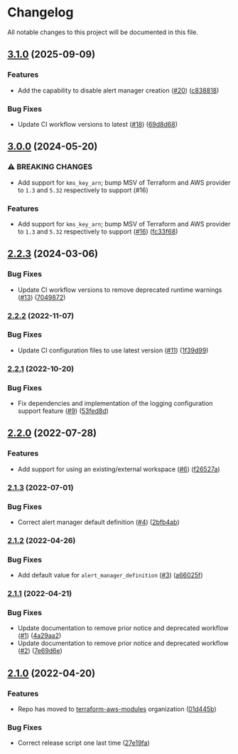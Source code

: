 # Changelog

All notable changes to this project will be documented in this file.

## [3.1.0](https://github.com/terraform-aws-modules/terraform-aws-managed-service-prometheus/compare/v3.0.0...v3.1.0) (2025-09-09)


### Features

* Add the capability to disable alert manager creation ([#20](https://github.com/terraform-aws-modules/terraform-aws-managed-service-prometheus/issues/20)) ([c838818](https://github.com/terraform-aws-modules/terraform-aws-managed-service-prometheus/commit/c838818ef91fd171fa1cd1e3cb773fb214b513f3))


### Bug Fixes

* Update CI workflow versions to latest ([#18](https://github.com/terraform-aws-modules/terraform-aws-managed-service-prometheus/issues/18)) ([69d8d68](https://github.com/terraform-aws-modules/terraform-aws-managed-service-prometheus/commit/69d8d68355d590f3ac19812f07cb3515339f9642))

## [3.0.0](https://github.com/terraform-aws-modules/terraform-aws-managed-service-prometheus/compare/v2.2.3...v3.0.0) (2024-05-20)


### ⚠ BREAKING CHANGES

* Add support for `kms_key_arn`; bump MSV of Terraform and AWS provider to `1.3` and `5.32` respectively to support (#16)

### Features

* Add support for `kms_key_arn`; bump MSV of Terraform and AWS provider to `1.3` and `5.32` respectively to support ([#16](https://github.com/terraform-aws-modules/terraform-aws-managed-service-prometheus/issues/16)) ([fc33f68](https://github.com/terraform-aws-modules/terraform-aws-managed-service-prometheus/commit/fc33f68c596ac50f431172a91feed7ab17f65b11))

## [2.2.3](https://github.com/terraform-aws-modules/terraform-aws-managed-service-prometheus/compare/v2.2.2...v2.2.3) (2024-03-06)


### Bug Fixes

* Update CI workflow versions to remove deprecated runtime warnings ([#13](https://github.com/terraform-aws-modules/terraform-aws-managed-service-prometheus/issues/13)) ([7049872](https://github.com/terraform-aws-modules/terraform-aws-managed-service-prometheus/commit/7049872c58881b578c357a428b8821049a9684e6))

### [2.2.2](https://github.com/terraform-aws-modules/terraform-aws-managed-service-prometheus/compare/v2.2.1...v2.2.2) (2022-11-07)


### Bug Fixes

* Update CI configuration files to use latest version ([#11](https://github.com/terraform-aws-modules/terraform-aws-managed-service-prometheus/issues/11)) ([1f39d99](https://github.com/terraform-aws-modules/terraform-aws-managed-service-prometheus/commit/1f39d99ba23e065456956946e3e1b5d5b1caf2d7))

### [2.2.1](https://github.com/terraform-aws-modules/terraform-aws-managed-service-prometheus/compare/v2.2.0...v2.2.1) (2022-10-20)


### Bug Fixes

* Fix dependencies and implementation of the logging configuration support feature ([#9](https://github.com/terraform-aws-modules/terraform-aws-managed-service-prometheus/issues/9)) ([53fed8d](https://github.com/terraform-aws-modules/terraform-aws-managed-service-prometheus/commit/53fed8d0b3dc0a843485138ca5013cfef4454d34))

## [2.2.0](https://github.com/terraform-aws-modules/terraform-aws-managed-service-prometheus/compare/v2.1.3...v2.2.0) (2022-07-28)


### Features

* Add support for using an existing/external workspace ([#6](https://github.com/terraform-aws-modules/terraform-aws-managed-service-prometheus/issues/6)) ([f26527a](https://github.com/terraform-aws-modules/terraform-aws-managed-service-prometheus/commit/f26527ac36569120b8f76dedd0dea645c8318a66))

### [2.1.3](https://github.com/terraform-aws-modules/terraform-aws-managed-service-prometheus/compare/v2.1.2...v2.1.3) (2022-07-01)


### Bug Fixes

* Correct alert manager default definition ([#4](https://github.com/terraform-aws-modules/terraform-aws-managed-service-prometheus/issues/4)) ([2bfb4ab](https://github.com/terraform-aws-modules/terraform-aws-managed-service-prometheus/commit/2bfb4abd24b1bda3a602d36ac7c874e49fbc7624))

### [2.1.2](https://github.com/terraform-aws-modules/terraform-aws-managed-service-prometheus/compare/v2.1.1...v2.1.2) (2022-04-26)


### Bug Fixes

* Add default value for `alert_manager_definition` ([#3](https://github.com/terraform-aws-modules/terraform-aws-managed-service-prometheus/issues/3)) ([a66025f](https://github.com/terraform-aws-modules/terraform-aws-managed-service-prometheus/commit/a66025fbde409a012f2622a48ac4d78755c0c9ff))

### [2.1.1](https://github.com/terraform-aws-modules/terraform-aws-managed-service-prometheus/compare/v2.1.0...v2.1.1) (2022-04-21)


### Bug Fixes

* Update documentation to remove prior notice and deprecated workflow ([#1](https://github.com/terraform-aws-modules/terraform-aws-managed-service-prometheus/issues/1)) ([4a29aa2](https://github.com/terraform-aws-modules/terraform-aws-managed-service-prometheus/commit/4a29aa21339851bcd5f7ec168532625ef5a99a6a))
* Update documentation to remove prior notice and deprecated workflow ([#2](https://github.com/terraform-aws-modules/terraform-aws-managed-service-prometheus/issues/2)) ([7e69d6e](https://github.com/terraform-aws-modules/terraform-aws-managed-service-prometheus/commit/7e69d6e3a369a7be23e62e78ab0b4673975715ef))

## [2.1.0](https://github.com/clowdhaus/terraform-aws-managed-service-prometheus/compare/v2.0.0...v2.1.0) (2022-04-20)


### Features

* Repo has moved to [terraform-aws-modules](https://github.com/terraform-aws-modules/terraform-aws-managed-service-prometheus) organization ([01d445b](https://github.com/clowdhaus/terraform-aws-managed-service-prometheus/commit/01d445b6c6ccbe97ee17b29c00fb14590bc05cd8))


### Bug Fixes

* Correct release script one last time ([27e19fa](https://github.com/clowdhaus/terraform-aws-managed-service-prometheus/commit/27e19faae60498c8e756d605dfb862a9a43755af))

